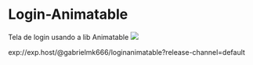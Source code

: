 # Login-Animatable
Tela de login usando a lib Animatable
<img src="https://ibb.co/s9gzNK2"/>

exp://exp.host/@gabrielmk666/loginanimatable?release-channel=default
